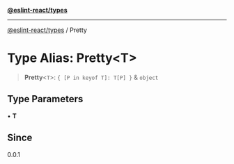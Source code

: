 [**@eslint-react/types**](../README.md)

***

[@eslint-react/types](../README.md) / Pretty

# Type Alias: Pretty\<T\>

> **Pretty**\<`T`\>: `{ [P in keyof T]: T[P] }` & `object`

## Type Parameters

• **T**

## Since

0.0.1
